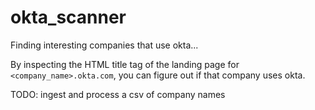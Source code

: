 # okta_scanner
Finding interesting companies that use okta...

By inspecting the HTML title tag of the landing page for ```<company_name>.okta.com```, you can figure out if that company uses okta. 

TODO: ingest and process a csv of company names
